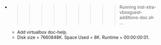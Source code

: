 * >>>>>>>>> Running inst-xtra-vboxguest-additions-doc.sh ...
  * Add virtualbox doc-help.
  * Disk size = 7660848K. Space Used = 8K. Runtime = 00:00:00:01.

